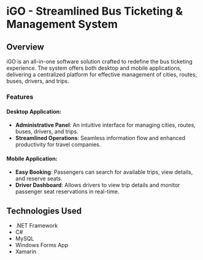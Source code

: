 # iGO - Streamlined Bus Ticketing & Management System

## Overview

iGO is an all-in-one software solution crafted to redefine the bus ticketing experience. The system offers both desktop and mobile applications, delivering a centralized platform for effective management of cities, routes, buses, drivers, and trips.

### Features

#### Desktop Application:
- **Administrative Panel**: An intuitive interface for managing cities, routes, buses, drivers, and trips.
- **Streamlined Operations**: Seamless information flow and enhanced productivity for travel companies.

#### Mobile Application:
- **Easy Booking**: Passengers can search for available trips, view details, and reserve seats.
- **Driver Dashboard**: Allows drivers to view trip details and monitor passenger seat reservations in real-time.

## Technologies Used

- .NET Framework
- C#
- MySQL
- Windows Forms App
- Xamarin
